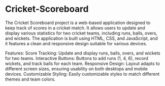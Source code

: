 # Cricket-Scoreboard
The Cricket Scoreboard project is a web-based application designed to keep track of scores in a cricket match. It allows users to update and display various statistics for two cricket teams, including runs, balls, overs, and wickets. The application is built using HTML, CSS, and JavaScript, and it features a clean and responsive design suitable for various devices.

Features:
Score Tracking: Update and display runs, balls, overs, and wickets for two teams.
Interactive Buttons: Buttons to add runs (1, 4, 6), record wickets, and track balls for each team.
Responsive Design: Layout adapts to different screen sizes, ensuring usability on both desktops and mobile devices.
Customizable Styling: Easily customizable styles to match different themes and team colors.
